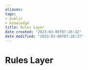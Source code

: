 ```yaml
---
aliases: 
tags: 
- public
- knowledge
title: Rules Layer
date created: "2023-03-06T07:26:32"
date modified: "2023-03-06T07:26:37"
---
```


# Rules Layer
